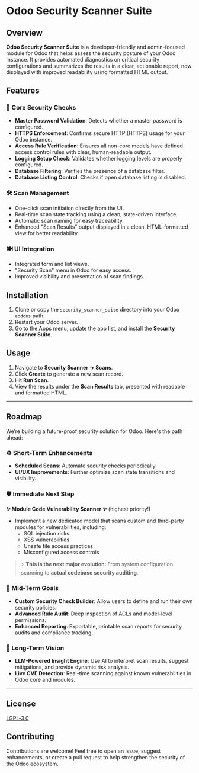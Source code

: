 # Odoo Security Scanner Suite

## Overview

**Odoo Security Scanner Suite** is a developer-friendly and admin-focused module for Odoo that helps assess the security posture of your Odoo instance. It provides automated diagnostics on critical security configurations and summarizes the results in a clear, actionable report, now displayed with improved readability using formatted HTML output.

## Features

### 🔐 Core Security Checks
- **Master Password Validation**: Detects whether a master password is configured.
- **HTTPS Enforcement**: Confirms secure HTTP (HTTPS) usage for your Odoo instance.
- **Access Rule Verification**: Ensures all non-core models have defined access control rules with clear, human-readable output.
- **Logging Setup Check**: Validates whether logging levels are properly configured.
- **Database Filtering**: Verifies the presence of a database filter.
- **Database Listing Control**: Checks if open database listing is disabled.

### 🛠️ Scan Management
- One-click scan initiation directly from the UI.
- Real-time scan state tracking using a clean, state-driven interface.
- Automatic scan naming for easy traceability.
- Enhanced "Scan Results" output displayed in a clean, HTML-formatted view for better readability.

### 🍽️ UI Integration
- Integrated form and list views.
- "Security Scan" menu in Odoo for easy access.
- Improved visibility and presentation of scan findings.

## Installation

1. Clone or copy the `security_scanner_suite` directory into your Odoo `addons` path.
2. Restart your Odoo server.
3. Go to the Apps menu, update the app list, and install the **Security Scanner Suite**.

## Usage

1. Navigate to **Security Scanner → Scans**.
2. Click **Create** to generate a new scan record.
3. Hit **Run Scan**.
4. View the results under the **Scan Results** tab, presented with readable and formatted HTML.

---

## Roadmap

We’re building a future-proof security solution for Odoo. Here's the path ahead:

### ♻️ Short-Term Enhancements
- **Scheduled Scans**: Automate security checks periodically.
- **UI/UX Improvements**: Further optimize scan state transitions and visibility.

### 🛡️ Immediate Next Step
**✨ Module Code Vulnerability Scanner ✨** (highest priority!)
- Implement a new dedicated model that scans custom and third-party modules for vulnerabilities, including:
  - SQL injection risks
  - XSS vulnerabilities
  - Unsafe file access practices
  - Misconfigured access controls

> ⚡ **This is the next major evolution**: From system configuration scanning to **actual codebase security auditing**.

### 🤖 Mid-Term Goals
- **Custom Security Check Builder**: Allow users to define and run their own security policies.
- **Advanced Rule Audit**: Deep inspection of ACLs and model-level permissions.
- **Enhanced Reporting**: Exportable, printable scan reports for security audits and compliance tracking.

### 🦿 Long-Term Vision
- **LLM-Powered Insight Engine**: Use AI to interpret scan results, suggest mitigations, and provide dynamic risk analysis.
- **Live CVE Detection**: Real-time scanning against known vulnerabilities in Odoo core and modules.

---

## License

[LGPL-3.0](https://www.gnu.org/licenses/lgpl-3.0.en.html)

## Contributing

Contributions are welcome! Feel free to open an issue, suggest enhancements, or create a pull request to help strengthen the security of the Odoo ecosystem.

